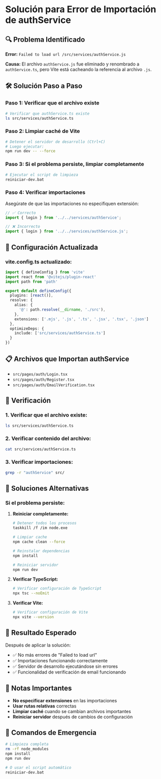 # Solución para Error de Importación de authService

## 🔍 Problema Identificado

**Error:** `Failed to load url /src/services/authService.js`

**Causa:** El archivo `authService.js` fue eliminado y renombrado a `authService.ts`, pero Vite está cacheando la referencia al archivo `.js`.

## 🛠️ Solución Paso a Paso

### **Paso 1: Verificar que el archivo existe**
```bash
# Verificar que authService.ts existe
ls src/services/authService.ts
```

### **Paso 2: Limpiar caché de Vite**
```bash
# Detener el servidor de desarrollo (Ctrl+C)
# Luego ejecutar:
npm run dev -- --force
```

### **Paso 3: Si el problema persiste, limpiar completamente**
```bash
# Ejecutar el script de limpieza
reiniciar-dev.bat
```

### **Paso 4: Verificar importaciones**
Asegúrate de que las importaciones no especifiquen extensión:

```typescript
// ✅ Correcto
import { login } from '../../services/authService';

// ❌ Incorrecto
import { login } from '../../services/authService.js';
```

## 🔧 Configuración Actualizada

### **vite.config.ts actualizado:**
```typescript
import { defineConfig } from 'vite'
import react from '@vitejs/plugin-react'
import path from 'path'

export default defineConfig({
  plugins: [react()],
  resolve: {
    alias: {
      '@': path.resolve(__dirname, './src'),
    },
    extensions: ['.mjs', '.js', '.ts', '.jsx', '.tsx', '.json']
  },
  optimizeDeps: {
    include: ['src/services/authService.ts']
  }
})
```

## 📋 Archivos que Importan authService

- `src/pages/auth/Login.tsx`
- `src/pages/auth/Register.tsx`
- `src/pages/auth/EmailVerification.tsx`

## 🧪 Verificación

### **1. Verificar que el archivo existe:**
```bash
ls src/services/authService.ts
```

### **2. Verificar contenido del archivo:**
```bash
cat src/services/authService.ts
```

### **3. Verificar importaciones:**
```bash
grep -r "authService" src/
```

## 🚨 Soluciones Alternativas

### **Si el problema persiste:**

1. **Reiniciar completamente:**
   ```bash
   # Detener todos los procesos
   taskkill /f /im node.exe
   
   # Limpiar cache
   npm cache clean --force
   
   # Reinstalar dependencias
   npm install
   
   # Reiniciar servidor
   npm run dev
   ```

2. **Verificar TypeScript:**
   ```bash
   # Verificar configuración de TypeScript
   npx tsc --noEmit
   ```

3. **Verificar Vite:**
   ```bash
   # Verificar configuración de Vite
   npx vite --version
   ```

## 🎯 Resultado Esperado

Después de aplicar la solución:

- ✅ No más errores de "Failed to load url"
- ✅ Importaciones funcionando correctamente
- ✅ Servidor de desarrollo ejecutándose sin errores
- ✅ Funcionalidad de verificación de email funcionando

## 📝 Notas Importantes

- **No especificar extensiones** en las importaciones
- **Usar rutas relativas** correctas
- **Limpiar caché** cuando se cambian archivos importantes
- **Reiniciar servidor** después de cambios de configuración

## 🔄 Comandos de Emergencia

```bash
# Limpieza completa
rm -rf node_modules
npm install
npm run dev

# O usar el script automático
reiniciar-dev.bat
``` 